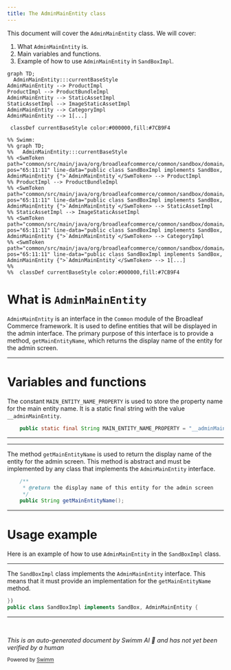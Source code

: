 ```yaml
---
title: The AdminMainEntity class
---
```

This document will cover the <SwmToken path="common/src/main/java/org/broadleafcommerce/common/sandbox/domain/SandBoxImpl.java" pos="65:11:11" line-data="public class SandBoxImpl implements SandBox, AdminMainEntity {">`AdminMainEntity`</SwmToken> class. We will cover:

1. What <SwmToken path="common/src/main/java/org/broadleafcommerce/common/sandbox/domain/SandBoxImpl.java" pos="65:11:11" line-data="public class SandBoxImpl implements SandBox, AdminMainEntity {">`AdminMainEntity`</SwmToken> is.
2. Main variables and functions.
3. Example of how to use <SwmToken path="common/src/main/java/org/broadleafcommerce/common/sandbox/domain/SandBoxImpl.java" pos="65:11:11" line-data="public class SandBoxImpl implements SandBox, AdminMainEntity {">`AdminMainEntity`</SwmToken> in <SwmToken path="common/src/main/java/org/broadleafcommerce/common/sandbox/domain/SandBoxImpl.java" pos="65:4:4" line-data="public class SandBoxImpl implements SandBox, AdminMainEntity {">`SandBoxImpl`</SwmToken>.

```mermaid
graph TD;
  AdminMainEntity:::currentBaseStyle
AdminMainEntity --> ProductImpl
ProductImpl --> ProductBundleImpl
AdminMainEntity --> StaticAssetImpl
StaticAssetImpl --> ImageStaticAssetImpl
AdminMainEntity --> CategoryImpl
AdminMainEntity --> 1[...]

 classDef currentBaseStyle color:#000000,fill:#7CB9F4

%% Swimm:
%% graph TD;
%%   AdminMainEntity:::currentBaseStyle
%% <SwmToken path="common/src/main/java/org/broadleafcommerce/common/sandbox/domain/SandBoxImpl.java" pos="65:11:11" line-data="public class SandBoxImpl implements SandBox, AdminMainEntity {">`AdminMainEntity`</SwmToken> --> ProductImpl
%% ProductImpl --> ProductBundleImpl
%% <SwmToken path="common/src/main/java/org/broadleafcommerce/common/sandbox/domain/SandBoxImpl.java" pos="65:11:11" line-data="public class SandBoxImpl implements SandBox, AdminMainEntity {">`AdminMainEntity`</SwmToken> --> StaticAssetImpl
%% StaticAssetImpl --> ImageStaticAssetImpl
%% <SwmToken path="common/src/main/java/org/broadleafcommerce/common/sandbox/domain/SandBoxImpl.java" pos="65:11:11" line-data="public class SandBoxImpl implements SandBox, AdminMainEntity {">`AdminMainEntity`</SwmToken> --> CategoryImpl
%% <SwmToken path="common/src/main/java/org/broadleafcommerce/common/sandbox/domain/SandBoxImpl.java" pos="65:11:11" line-data="public class SandBoxImpl implements SandBox, AdminMainEntity {">`AdminMainEntity`</SwmToken> --> 1[...]
%% 
%%  classDef currentBaseStyle color:#000000,fill:#7CB9F4
```

# What is <SwmToken path="common/src/main/java/org/broadleafcommerce/common/sandbox/domain/SandBoxImpl.java" pos="65:11:11" line-data="public class SandBoxImpl implements SandBox, AdminMainEntity {">`AdminMainEntity`</SwmToken>

<SwmToken path="common/src/main/java/org/broadleafcommerce/common/sandbox/domain/SandBoxImpl.java" pos="65:11:11" line-data="public class SandBoxImpl implements SandBox, AdminMainEntity {">`AdminMainEntity`</SwmToken> is an interface in the <SwmToken path="common/src/main/java/org/broadleafcommerce/common/admin/domain/AdminMainEntity.java" pos="3:5:5" line-data=" * BroadleafCommerce Common Libraries">`Common`</SwmToken> module of the Broadleaf Commerce framework. It is used to define entities that will be displayed in the admin interface. The primary purpose of this interface is to provide a method, <SwmToken path="common/src/main/java/org/broadleafcommerce/common/admin/domain/AdminMainEntity.java" pos="33:5:5" line-data="    public String getMainEntityName();">`getMainEntityName`</SwmToken>, which returns the display name of the entity for the admin screen.

<SwmSnippet path="/common/src/main/java/org/broadleafcommerce/common/admin/domain/AdminMainEntity.java" line="28">

---

# Variables and functions

The constant <SwmToken path="common/src/main/java/org/broadleafcommerce/common/admin/domain/AdminMainEntity.java" pos="28:9:9" line-data="    public static final String MAIN_ENTITY_NAME_PROPERTY = &quot;__adminMainEntity&quot;;">`MAIN_ENTITY_NAME_PROPERTY`</SwmToken> is used to store the property name for the main entity name. It is a static final string with the value <SwmToken path="common/src/main/java/org/broadleafcommerce/common/admin/domain/AdminMainEntity.java" pos="28:14:14" line-data="    public static final String MAIN_ENTITY_NAME_PROPERTY = &quot;__adminMainEntity&quot;;">`__adminMainEntity`</SwmToken>.

```java
    public static final String MAIN_ENTITY_NAME_PROPERTY = "__adminMainEntity";
```

---

</SwmSnippet>

<SwmSnippet path="/common/src/main/java/org/broadleafcommerce/common/admin/domain/AdminMainEntity.java" line="30">

---

The method <SwmToken path="common/src/main/java/org/broadleafcommerce/common/admin/domain/AdminMainEntity.java" pos="33:5:5" line-data="    public String getMainEntityName();">`getMainEntityName`</SwmToken> is used to return the display name of the entity for the admin screen. This method is abstract and must be implemented by any class that implements the <SwmToken path="common/src/main/java/org/broadleafcommerce/common/sandbox/domain/SandBoxImpl.java" pos="65:11:11" line-data="public class SandBoxImpl implements SandBox, AdminMainEntity {">`AdminMainEntity`</SwmToken> interface.

```java
    /**
     * @return the display name of this entity for the admin screen
     */
    public String getMainEntityName();
```

---

</SwmSnippet>

# Usage example

Here is an example of how to use <SwmToken path="common/src/main/java/org/broadleafcommerce/common/sandbox/domain/SandBoxImpl.java" pos="65:11:11" line-data="public class SandBoxImpl implements SandBox, AdminMainEntity {">`AdminMainEntity`</SwmToken> in the <SwmToken path="common/src/main/java/org/broadleafcommerce/common/sandbox/domain/SandBoxImpl.java" pos="65:4:4" line-data="public class SandBoxImpl implements SandBox, AdminMainEntity {">`SandBoxImpl`</SwmToken> class.

<SwmSnippet path="/common/src/main/java/org/broadleafcommerce/common/sandbox/domain/SandBoxImpl.java" line="64">

---

The <SwmToken path="common/src/main/java/org/broadleafcommerce/common/sandbox/domain/SandBoxImpl.java" pos="65:4:4" line-data="public class SandBoxImpl implements SandBox, AdminMainEntity {">`SandBoxImpl`</SwmToken> class implements the <SwmToken path="common/src/main/java/org/broadleafcommerce/common/sandbox/domain/SandBoxImpl.java" pos="65:11:11" line-data="public class SandBoxImpl implements SandBox, AdminMainEntity {">`AdminMainEntity`</SwmToken> interface. This means that it must provide an implementation for the <SwmToken path="common/src/main/java/org/broadleafcommerce/common/admin/domain/AdminMainEntity.java" pos="33:5:5" line-data="    public String getMainEntityName();">`getMainEntityName`</SwmToken> method.

```java
})
public class SandBoxImpl implements SandBox, AdminMainEntity {
```

---

</SwmSnippet>

&nbsp;

*This is an auto-generated document by Swimm AI 🌊 and has not yet been verified by a human*

<SwmMeta version="3.0.0" repo-id="Z2l0aHViJTNBJTNBQnJvYWRsZWFmQ29tbWVyY2UtZGVtby1uZXclM0ElM0FTd2ltbS1EZW1v" repo-name="BroadleafCommerce-demo-new" doc-type="general-class"><sup>Powered by [Swimm](/)</sup></SwmMeta>
